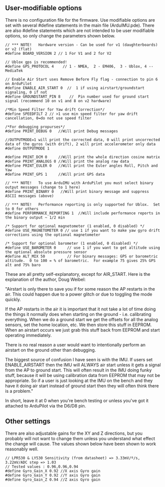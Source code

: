 ## User-modifiable options ##



There is no configuration file for the firmware.  Use modifiable options are set with several #define statements in the main file (ArduIMU.pde).  There are also #define statements which are not intended to be user modifiable options, so only change the parameters shown below.

```
// *** NOTE!   Hardware version - Can be used for v1 (daughterboards) or v2 (flat)
#define BOARD_VERSION 2 // 1 For V1 and 2 for V2

// Ublox gps is recommended!
#define GPS_PROTOCOL 4    // 1 - NMEA,  2 - EM406,  3 - Ublox, 4 -- MediaTek  

// Enable Air Start uses Remove Before Fly flag - connection to pin 6 on ArduPilot 
#define ENABLE_AIR_START 0  //  1 if using airstart/groundstart signaling, 0 if not
#define GROUNDSTART_PIN 8    //  Pin number used for ground start signal (recommend 10 on v1 and 8 on v2 hardware)

/*Min Speed Filter for Yaw drift Correction*/
#define SPEEDFILT 2 // >1 use min speed filter for yaw drift cancellation, 0=do not use speed filter

/*For debugging propurses*/
#define PRINT_DEBUG 0   //Will print Debug messages

//OUTPUTMODE=1 will print the corrected data, 0 will print uncorrected data of the gyros (with drift), 2 will print accelerometer only data
#define OUTPUTMODE 1

#define PRINT_DCM 0     //Will print the whole direction cosine matrix
#define PRINT_ANALOGS 0 //Will print the analog raw data
#define PRINT_EULER 0   //Will print the Euler angles Roll, Pitch and Yaw
#define PRINT_GPS 1     //Will print GPS data

// *** NOTE!   To use ArduIMU with ArduPilot you must select binary output messages (change to 1 here)
#define PRINT_BINARY 0   //Will print binary message and suppress ASCII messages (above)

// *** NOTE!   Performance reporting is only supported for Ublox.  Set to 0 for others
#define PERFORMANCE_REPORTING 1  //Will include performance reports in the binary output ~ 1/2 min

/* Support for optional magnetometer (1 enabled, 0 disabled) */
#define USE_MAGNETOMETER 0 // use 1 if you want to make yaw gyro drift corrections using the optional magnetometer                   

/* Support for optional barometer (1 enabled, 0 disabled) */
#define USE_BAROMETER 0 	// use 1 if you want to get altitude using the optional absolute pressure sensor                  
#define ALT_MIX	50			// For binary messages: GPS or barometric altitude.  0 to 100 = % of barometric.  For example 75 gives 25% GPS alt and 75% baro
```

These are all pretty self-explanatory, except for AIR\_START. Here is the explanation of the author, Doug Weibel:

"Airstart is only there to save you if for some reason the AP restarts in the
air.  This could happen due to a power glitch or due to toggling the mode
quickly.

If the AP restarts in the air it is important that it not take a lot of time
doing the things it normally does when starting on the ground - i.e.
calibrating everything.  When we do a ground start we get the offsets for
all the analog sensors, set the home location, etc.  We then store this
stuff in EEPROM.  When an airstart occurs we just grab this stuff back from
EEPROM and start operating immediately.

There is no real reason a user would want to intentionally perform an
airstart on the ground other than debugging.

The biggest source of confusion I have seen is with the IMU.  If users set
ENABLE\_AIRSTART then the IMU will ALWAYS air start unless it gets a signal
from the AP to ground start.  This will often result in the IMU doing funky
stuff, because it will be using calibration data from EEPROM that may not be
appropriate.  So if a user is just looking at the IMU on the bench and they
have it doing air start instead of ground start then they will often think
there is a problem."

In short, leave it at 0 when you're bench testing or unless you've got it attached to ArduPilot via the D6/D8 pin.


## Other settings ##

There are also adjustable gains for the XY and Z directions, but you probably will not want to change them unless you understand what effect the change will cause.  The values shown below have been shown to work reasonably well.

```
// LPR530 & LY530 Sensitivity (from datasheet) => 3.33mV/º/s, 3.22mV/ADC step => 1.03
// Tested values : 0.96,0.96,0.94
#define Gyro_Gain_X 0.92 //X axis Gyro gain
#define Gyro_Gain_Y 0.92 //Y axis Gyro gain
#define Gyro_Gain_Z 0.94 //Z axis Gyro gain
```